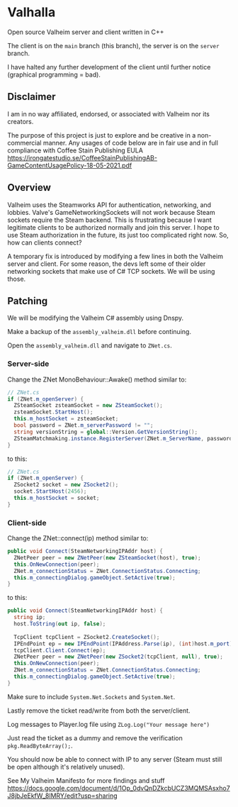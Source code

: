 # Valhalla
Open source Valheim server and client written in C++

The client is on the `main` branch (this branch), the server is on the `server` branch.

I have halted any further development of the client until further notice (graphical programming = bad).

## Disclaimer
I am in no way affiliated, endorsed, or associated with Valheim nor its creators.

The purpose of this project is just to explore and be creative in a non-commercial manner. Any usages of code below are in fair use and in full compliance with Coffee Stain Publishing EULA https://irongatestudio.se/CoffeeStainPublishingAB-GameContentUsagePolicy-18-05-2021.pdf

## Overview
Valheim uses the Steamworks API for authentication, networking, and lobbies. Valve's GameNetworkingSockets will not work because Steam sockets require the Steam backend. This is frustrating because I want legitimate clients to be authorized normally and join this server. I hope to use Steam authorization in the future, its just too complicated right now. So, how can clients connect?

A temporary fix is introduced by modifying a few lines in both the Valheim server and client. For some reason, the devs left some of their older networking sockets that make use of C# TCP sockets. We will be using those.

## Patching
We will be modifying the Valheim C# assembly using Dnspy. 

Make a backup of the `assembly_valheim.dll` before continuing. 

Open the `assembly_valheim.dll` and navigate to `ZNet.cs`.

### Server-side
Change the ZNet MonoBehaviour::Awake() method similar to:
```c#
// ZNet.cs
if (ZNet.m_openServer) {
  ZSteamSocket zsteamSocket = new ZSteamSocket();
  zsteamSocket.StartHost();
  this.m_hostSocket = zsteamSocket;
  bool password = ZNet.m_serverPassword != "";
  string versionString = global::Version.GetVersionString();
  ZSteamMatchmaking.instance.RegisterServer(ZNet.m_ServerName, password, versionString, ZNet.m_publicServer, ZNet.m_world.m_seedName);
}
```
to this:
```c#
// ZNet.cs
if (ZNet.m_openServer) {
  ZSocket2 socket = new ZSocket2();
  socket.StartHost(2456);
  this.m_hostSocket = socket;
}
```

### Client-side
Change the ZNet::connect(ip) method similar to:
```c#
public void Connect(SteamNetworkingIPAddr host) {
  ZNetPeer peer = new ZNetPeer(new ZSteamSocket(host), true);
  this.OnNewConnection(peer);
  ZNet.m_connectionStatus = ZNet.ConnectionStatus.Connecting;
  this.m_connectingDialog.gameObject.SetActive(true);
}
```
to this:
```c#
public void Connect(SteamNetworkingIPAddr host) {
  string ip;
  host.ToString(out ip, false);
  
  TcpClient tcpClient = ZSocket2.CreateSocket();
  IPEndPoint ep = new IPEndPoint(IPAddress.Parse(ip), (int)host.m_port);
  tcpClient.Client.Connect(ep);
  ZNetPeer peer = new ZNetPeer(new ZSocket2(tcpClient, null), true);
  this.OnNewConnection(peer);
  ZNet.m_connectionStatus = ZNet.ConnectionStatus.Connecting;
  this.m_connectingDialog.gameObject.SetActive(true);
}
```
Make sure to include `System.Net.Sockets` and `System.Net`.

Lastly remove the ticket read/write from both the server/client.

Log messages to Player.log file using `ZLog.Log("Your message here")`

Just read the ticket as a dummy and remove the verification `pkg.ReadByteArray();`.

You should now be able to connect with IP to any server (Steam must still be open although it's relatively unused).

See My Valheim Manifesto for more findings and stuff
https://docs.google.com/document/d/1Op_0dvQnDZkcbUCZ3MQMSAsxho7J8jbJeEkfW_8lMRY/edit?usp=sharing
